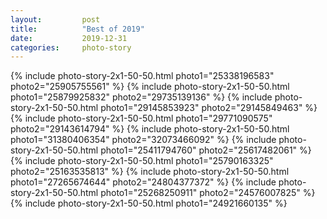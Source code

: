 ```yaml
---
layout:         post
title:          "Best of 2019"
date:           2019-12-31
categories:     photo-story
---
```


{% include photo-story-2x1-50-50.html photo1="25338196583" photo2="25905755561" %}
{% include photo-story-2x1-50-50.html photo1="25879925832" photo2="29735139136" %}
{% include photo-story-2x1-50-50.html photo1="29145853923" photo2="29145849463" %}
{% include photo-story-2x1-50-50.html photo1="29771090575" photo2="29143614794" %}
{% include photo-story-2x1-50-50.html photo1="31380406354" photo2="32073466092" %}
{% include photo-story-2x1-50-50.html photo1="25411794760" photo2="25617482061" %}
{% include photo-story-2x1-50-50.html photo1="25790163325" photo2="25163535813" %}
{% include photo-story-2x1-50-50.html photo1="27265674644" photo2="24804377372" %}
{% include photo-story-2x1-50-50.html photo1="25268250911" photo2="24576007825" %}
{% include photo-story-2x1-50-50.html photo1="24921660135" %}